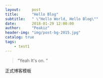 ```yaml
---
layout:     post
title:      "Hello Blog"
subtitle:   " \"Hello World, Hello Blog\""
date:       2018-01-29 12:00:00
author:     "Peakiz"
header-img: "img/post-bg-2015.jpg"
catalog: true
tags:
    - test1
---
```


> “Yeah It's on. ”

正式博客模板